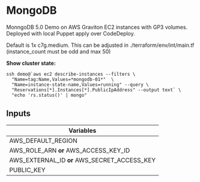 # MongoDB 

MonngoDB 5.0 Demo on AWS Graviton EC2 instances with GP3 volumes. Deployed with local Puppet apply over CodeDeploy.

Default is 1x c7g.medium. This can be adjusted in ./terraform/env/int/main.tf (instance_count must be odd and max 50)

**Show cluster state:**

    ssh demo@`aws ec2 describe-instances --filters \
      "Name=tag:Name,Values=*mongodb-01*"  \
      "Name=instance-state-name,Values=running" --query \
      "Reservations[*].Instances[*].PublicIpAddress" --output text` \
      "echo 'rs.status()' | mongo"



## Inputs

| Variables |
|------|
| AWS_DEFAULT_REGION |
| AWS_ROLE_ARN **or** AWS_ACCESS_KEY_ID |
| AWS_EXTERNAL_ID **or** AWS_SECRET_ACCESS_KEY |
| PUBLIC_KEY |
